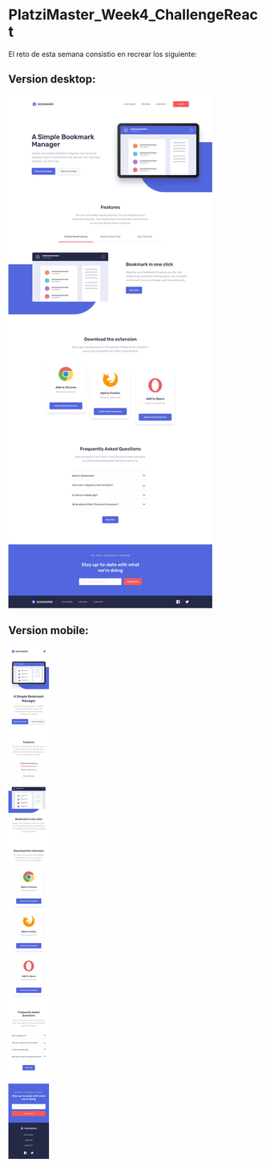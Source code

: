 # PlatziMaster_Week4_ChallengeReact

El reto de esta semana consistio en recrear los siguiente:

## Version desktop:

![Desktop Design](./bookmark-landing-page-master/design/desktop-design.jpg)

## Version mobile:

![Mobile Design](./bookmark-landing-page-master/design/mobile-design.jpg)
